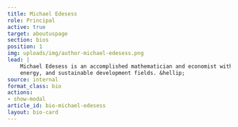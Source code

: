```yaml
---
title: Michael Edesess
role: Principal
active: true
target: aboutuspage
section: bios
position: 1
img: uploads/img/author-michael-edesess.png
lead: |
    Michael Edesess is an accomplished mathematician and economist with experience in the investment,
    energy, and sustainable development fields. &hellip;
source: internal
format_class: bio
actions: 
- show-modal
article_id: bio-michael-edesess 
layout: bio-card
---
```

